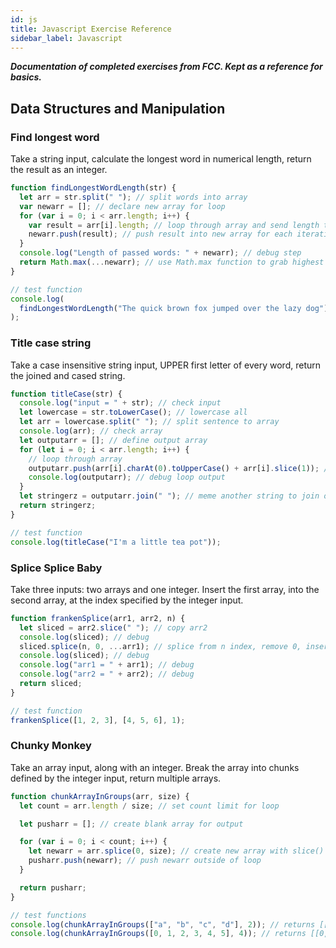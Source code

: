 ```yaml
---
id: js 
title: Javascript Exercise Reference 
sidebar_label: Javascript 
---
```


**_Documentation of completed exercises from FCC. Kept as a reference for basics._**

## Data Structures and Manipulation

### Find longest word

Take a string input, calculate the longest word in numerical length, return the result as an integer.

```js
function findLongestWordLength(str) {
  let arr = str.split(" "); // split words into array
  var newarr = []; // declare new array for loop
  for (var i = 0; i < arr.length; i++) {
    var result = arr[i].length; // loop through array and send length to results
    newarr.push(result); // push result into new array for each iteration
  }
  console.log("Length of passed words: " + newarr); // debug step
  return Math.max(...newarr); // use Math.max function to grab highest value in array
}

// test function
console.log(
  findLongestWordLength("The quick brown fox jumped over the lazy dog")
);
```

### Title case string

Take a case insensitive string input, UPPER first letter of every word, return the joined and cased string.

```js
function titleCase(str) {
  console.log("input = " + str); // check input
  let lowercase = str.toLowerCase(); // lowercase all
  let arr = lowercase.split(" "); // split sentence to array
  console.log(arr); // check array
  let outputarr = []; // define output array
  for (let i = 0; i < arr.length; i++) {
    // loop through array
    outputarr.push(arr[i].charAt(0).toUpperCase() + arr[i].slice(1)); // push upper first character + slice the remainder starting from index 1 to output array
    console.log(outputarr); // debug loop output
  }
  let stringerz = outputarr.join(" "); // meme another string to join output back to a sentence
  return stringerz;
}

// test function
console.log(titleCase("I'm a little tea pot"));
```

### Splice Splice Baby

Take three inputs: two arrays and one integer. Insert the first array, into the second array, at the index specified by the integer input.

```js
function frankenSplice(arr1, arr2, n) {
  let sliced = arr2.slice(" "); // copy arr2
  console.log(sliced); // debug
  sliced.splice(n, 0, ...arr1); // splice from n index, remove 0, insert the *spread* array arr1
  console.log(sliced); // debug
  console.log("arr1 = " + arr1); // debug
  console.log("arr2 = " + arr2); // debug
  return sliced;
}

// test function
frankenSplice([1, 2, 3], [4, 5, 6], 1);
```

### Chunky Monkey

Take an array input, along with an integer. Break the array into chunks defined by the integer input, return multiple arrays.

```js
function chunkArrayInGroups(arr, size) {
  let count = arr.length / size; // set count limit for loop

  let pusharr = []; // create blank array for output

  for (var i = 0; i < count; i++) {
    let newarr = arr.splice(0, size); // create new array with slice()
    pusharr.push(newarr); // push newarr outside of loop
  }

  return pusharr;
}

// test functions
console.log(chunkArrayInGroups(["a", "b", "c", "d"], 2)); // returns [["a", "b"],["c", "d"]]
console.log(chunkArrayInGroups([0, 1, 2, 3, 4, 5], 4)); // returns [[0, 1, 2, 3],[4, 5]]
```